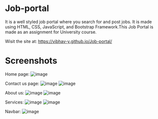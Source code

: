 # Job-portal
It is a well styled job portal where you search for and post jobs. It is made using HTML, CSS, JavaScript, and Bootstrap Framework.This Job Portal is made as an assignment for University course.

Wisit the site at: https://vibhav-y.github.io/Job-portal/

# Screenshots
Home page:
![image](https://github.com/Vibhav-y/Job-portal/assets/144496436/e921f964-1613-4493-b2a1-966553b8f431)

Contact us page:
![image](https://github.com/Vibhav-y/Job-portal/assets/144496436/6489d7c6-cc54-4bcf-9214-0dd5ee3a8441)
![image](https://github.com/Vibhav-y/Job-portal/assets/144496436/dcdd2113-7edc-40d9-a566-b991b617e1d5)

About us:
![image](https://github.com/Vibhav-y/Job-portal/assets/144496436/b3481977-ef36-4773-9fc2-9900fe71035b)
![image](https://github.com/Vibhav-y/Job-portal/assets/144496436/68247165-b655-41bb-bfc3-a9f930c267dc)

Services:
![image](https://github.com/Vibhav-y/Job-portal/assets/144496436/54f2c1d2-bbd0-4bb6-9dc2-98ca7813a7fe)
![image](https://github.com/Vibhav-y/Job-portal/assets/144496436/8418cb97-23d0-4919-a821-0b092d1b1ce1)

Navbar:
![image](https://github.com/Vibhav-y/Job-portal/assets/144496436/624aafe5-20b5-47d8-b5f9-3c4a3ad718ee)

